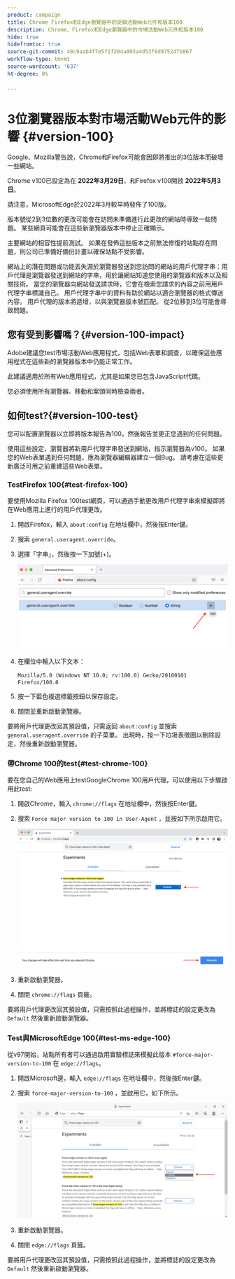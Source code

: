 ```yaml
---
product: campaign
title: Chrome Firefox和Edge瀏覽器中的促銷活動Web元件和版本100
description: Chrome、Firefox和Edge瀏覽器中的市場活動Web元件和版本100
hide: true
hidefromtoc: true
source-git-commit: 48c9aab4f7e5f1f204a003a4d53f8d975247b867
workflow-type: tm+mt
source-wordcount: '637'
ht-degree: 0%

---
```


# 3位瀏覽器版本對市場活動Web元件的影響 {#version-100}

Google、Mozilla警告說，Chrome和Firefox可能會因即將推出的3位版本而破壞一些網站。

Chrome v100已設定為在 **2022年3月29日**、和Firefox v100開啟 **2022年5月3日**。

請注意，MicrosoftEdge於2022年3月較早時發佈了100版。

版本號從2到3位數的更改可能會在訪問未準備進行此更改的網站時導致一些問題。 某些網頁可能會在這些新瀏覽器版本中停止正確顯示。

主要網站的相容性提前測試。 如果在發佈這些版本之前無法修復的站點存在問題，則公司已準備好備份計畫以確保站點不受影響。

網站上的潛在問題或功能丟失源於瀏覽器發送到您訪問的網站的用戶代理字串：用戶代理是瀏覽器發送到網站的字串，用於讓網站知道您使用的瀏覽器和版本以及相關技術。 當您的瀏覽器向網站發送請求時，它會在檢索您請求的內容之前用用戶代理字串標識自己。 用戶代理字串中的資料有助於網站以適合瀏覽器的格式傳送內容。 用戶代理的版本將遞增，以與瀏覽器版本號匹配。 從2位移到3位可能會導致問題。

## 您有受到影響嗎？{#version-100-impact}

Adobe建議您test市場活動Web應用程式，包括Web表單和調查，以確保這些應用程式在這些新的瀏覽器版本中仍能正常工作。

此建議適用於所有Web應用程式，尤其是如果您已包含JavaScript代碼。

您必須使用所有瀏覽器、移動和案頭同時檢查兩者。

## 如何test?{#version-100-test}

您可以配置瀏覽器以立即將版本報告為100，然後報告並更正您遇到的任何問題。

使用這些設定，瀏覽器將新用戶代理字串發送到網站，指示瀏覽器為v100。 如果您的Web表單遇到任何問題，應為瀏覽器編輯器建立一個Bug。 請考慮在這些更新廣泛可用之前重建這些Web表單。

### TestFirefox 100{#test-firefox-100}

要使用Mozilla Firefox 100test網頁，可以通過手動更改用戶代理字串來模擬即將在Web應用上進行的用戶代理更改。

1. 開啟Firefox，輸入 `about:config` 在地址欄中，然後按Enter鍵。
1. 搜索 `general.useragent.override`。
1. 選擇「字串」，然後按一下加號(+)。

   ![](assets/force-user-agent-firefox.png)

1. 在欄位中輸入以下文本：

   ```
   Mozilla/5.0 (Windows NT 10.0; rv:100.0) Gecko/20100101 Firefox/100.0
   ```

1. 按一下藍色複選標籤按鈕以保存設定。
1. 關閉並重新啟動瀏覽器。

要將用戶代理更改回其預設值，只需返回 `about:config` 並搜索 `general.useragent.override` 的子菜單。  出現時，按一下垃圾表徵圖以刪除設定，然後重新啟動瀏覽器。

### 帶Chrome 100的test{#test-chrome-100}

要在您自己的Web應用上testGoogleChrome 100用戶代理，可以使用以下步驟啟用此test:

1. 開啟Chrome，輸入 `chrome://flags` 在地址欄中，然後按Enter鍵。
1. 搜索 `Force major version to 100 in User-Agent` ，並按如下所示啟用它。

   ![](assets/force-user-agent-chrome.png)

1. 重新啟動瀏覽器。
1. 關閉 `chrome://flags` 頁籤。

要將用戶代理更改回其預設值，只需按照此過程操作，並將標誌的設定更改為 `Default` 然後重新啟動瀏覽器。


### Test與MicrosoftEdge 100{#test-ms-edge-100}

從v97開始，站點所有者可以通過啟用實驗標誌來模擬此版本  `#force-major-version-to-100` 在 `edge://flags`。

1. 開啟Microsoft邊，輸入 `edge://flags` 在地址欄中，然後按Enter鍵。
1. 搜索 `force-major-version-to-100` ，並啟用它，如下所示。

   ![](assets/force-user-agent-edge.png)

1. 重新啟動瀏覽器。
1. 關閉 `edge://flags` 頁籤。

要將用戶代理更改回其預設值，只需按照此過程操作，並將標誌的設定更改為 `Default` 然後重新啟動瀏覽器。
